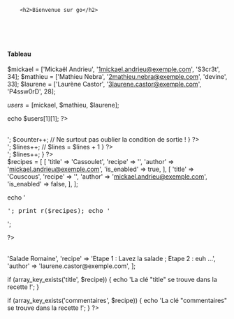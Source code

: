 <!DOCTYPE html>
<html>
<head>
    <meta name="viewport" content="width=device-width, initial-scale=1.0">
    <?php require '/wamp64/www/Allsite/navbar/header.php'; ?>
    <link rel="stylesheet" href="styles.css">
</head>
<body>

        <h2>Bienvenue sur go</h2>

<?php
$isAllowedToEnter = "Non";

// SI on a l'autorisation d'entrer
if ($isAllowedToEnter == "Oui") {
    // instructions à exécuter quand on est autorisé à entrer
    echo "est autorisé à entrer";
} // SINON SI on n'a pas l'autorisation d'entrer
elseif ($isAllowedToEnter == "Non") {
    // instructions à exécuter quand on n'est pas autorisé à entrer
    echo "n'est pas autorisé à entrer";
} // SINON (la variable ne contient ni Oui ni Non, on ne peut pas agir)
else {
    echo "Euh, je ne comprends pas ton choix, tu peux me le rappeler s'il te plaît ?";
}
?>

<br>

<?php

$isEnabled = true;
$isOwner = false;

if ($isEnabled && $isOwner) {
    echo 'Accès à la recette validé ✅';
} else {
    echo 'Accès à la recette interdit ! ❌';
}
?>

<br>

<?php
$grade = 10;

switch ($grade) // on indique sur quelle variable on travaille
{ 
    case 0: // dans le cas où $grade vaut 0
        echo "Tu es vraiment un gros nul !!!";
    break;
    
    case 5: // dans le cas où $grade vaut 5
        echo "Tu es très mauvais";
    break;
    
    case 7: // dans le cas où $grade vaut 7
        echo "Tu es mauvais";
    break;
    
    case 10: // etc. etc.
        echo "Tu as pile poil la moyenne, c'est un peu juste…";
    break;
    
    case 12:
        echo "Tu es assez bon";
    break;
    
    case 16:
        echo "Tu te débrouilles très bien !";
    break;
    
    case 20:
        echo "Excellent travail, c'est parfait !";
    break;
    
    default:
        echo "Désolé, je n'ai pas de message à afficher pour cette note";
}
?>

<br>

<h4>Tableau</h4>
<?php

$mickael = ['Mickaël Andrieu', '1mickael.andrieu@exemple.com', 'S3cr3t', 34];
$mathieu = ['Mathieu Nebra', '2mathieu.nebra@exemple.com', 'devine', 33];
$laurene = ['Laurène Castor', '3laurene.castor@exemple.com', 'P4ssw0rD', 28];

$users = [$mickael, $mathieu, $laurene];

echo $users[1][1];
?>

<br />

<?php

$lines = 3; // nombre d'utilisateurs dans le tableau
$counter = 0;

while ($counter < $lines) {
    echo $users[$counter][0] . ' ' . $users[$counter][1] . '<br />';
    $counter++; // Ne surtout pas oublier la condition de sortie !
}
?>

<br />

<?php
$lines = 1;

while ($lines <= 10) {
    echo 'Je ne dois pas regarder les mouches voler quand j\'apprends le PHP.<br />';
    $lines++; // $lines = $lines + 1
}
?>

<br /> 

<?php
$lines = 1;

while ($lines <= 10)
{
    echo 'Ceci est la ligne n°' . $lines . '<br />';
    $lines++;
}
?>

<br />
<?php

$recipes = [
    [
        'title' => 'Cassoulet',
        'recipe' => '',
        'author' => 'mickael.andrieu@exemple.com',
        'is_enabled' => true,
    ],
    [
        'title' => 'Couscous',
        'recipe' => '',
        'author' => 'mickael.andrieu@exemple.com',
        'is_enabled' => false,
    ],
];

echo '<pre>';
print_r($recipes);
echo '</pre>';

?>

<br>
<?php
$recipe = [
    'title' => 'Salade Romaine',
    'recipe' => 'Etape 1 : Lavez la salade ; Etape 2 : euh ...',
    'author' => 'laurene.castor@exemple.com',
];

if (array_key_exists('title', $recipe))
{
    echo 'La clé "title" se trouve dans la recette !';
}

if (array_key_exists('commentaires', $recipe))
{
    echo 'La clé "commentaires" se trouve dans la recette !';
}
?>

</body>



</html>


